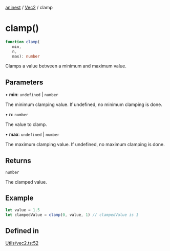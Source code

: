 [aninest](../../index.md) / [Vec2](../index.md) / clamp

# clamp()

```ts
function clamp(
   min, 
   n, 
   max): number
```

Clamps a value between a minimum and maximum value.

## Parameters

• **min**: `undefined` \| `number`

The minimum clamping value. If undefined, no minimum clamping is done.

• **n**: `number`

The value to clamp.

• **max**: `undefined` \| `number`

The maximum clamping value. If undefined, no maximum clamping is done.

## Returns

`number`

The clamped value.

## Example

```ts
let value = 1.5
let clampedValue = clamp(0, value, 1) // clampedValue is 1
```

## Defined in

[Utils/vec2.ts:52](https://github.com/zphrs/aninest/blob/ba102fd602fb72315102b5ca371477900b4b57ce/core/src/Utils/vec2.ts#L52)
